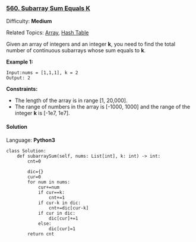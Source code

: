 ### [560\. Subarray Sum Equals K](https://leetcode.com/problems/subarray-sum-equals-k/)

Difficulty: **Medium**  

Related Topics: [Array](https://leetcode.com/tag/array/), [Hash Table](https://leetcode.com/tag/hash-table/)


Given an array of integers and an integer **k**, you need to find the total number of continuous subarrays whose sum equals to **k**.

**Example 1:**

```
Input:nums = [1,1,1], k = 2
Output: 2
```

**Constraints:**

*   The length of the array is in range [1, 20,000].
*   The range of numbers in the array is [-1000, 1000] and the range of the integer **k** is [-1e7, 1e7].


#### Solution

Language: **Python3**

```python3
class Solution:
    def subarraySum(self, nums: List[int], k: int) -> int:
        cnt=0
        
        dic={}
        cur=0
        for num in nums:
            cur+=num
            if cur==k:
                cnt+=1
            if cur-k in dic:
                cnt+=dic[cur-k]
            if cur in dic:
                dic[cur]+=1
            else:
                dic[cur]=1
        return cnt
```
